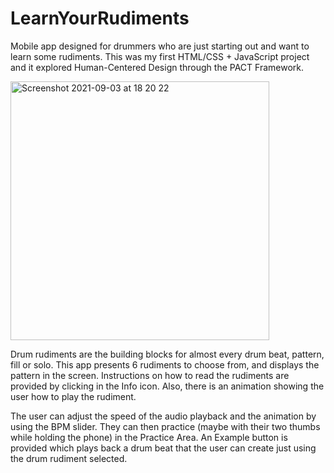 # LearnYourRudiments
Mobile app designed for drummers who are just starting out and want to learn some rudiments. This was my first HTML/CSS + JavaScript project and it explored Human-Centered Design through the PACT Framework.

<img width="414" alt="Screenshot 2021-09-03 at 18 20 22" src="https://user-images.githubusercontent.com/90060036/132043843-a51ac3c4-b36f-467f-a21b-a58c93588d11.png">

Drum rudiments are the building blocks for almost every drum beat, pattern, fill or solo. This app presents 6 rudiments to choose from, and displays the pattern in the screen. Instructions on how to read the rudiments are provided by clicking in the Info icon. Also, there is an animation showing the user how to play the rudiment.

The user can adjust the speed of the audio playback and the animation by using the BPM slider. They can then practice (maybe with their two thumbs while holding the phone) in the Practice Area.
An Example button is provided which plays back a drum beat that the user can create just using the drum rudiment selected.




